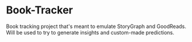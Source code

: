# Book-Tracker
 Book tracking project that's meant to emulate StoryGraph and GoodReads. Will be used to try to generate insights and custom-made predictions.
